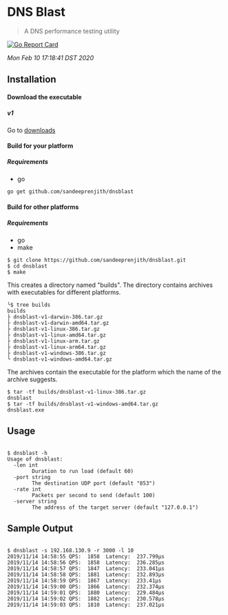 # DNS Blast
> A DNS performance testing utility


[![Go Report Card](https://goreportcard.com/badge/github.com/sandeeprenjith/dnsblast)](https://goreportcard.com/report/github.com/sandeeprenjith/dnsblast)


*Mon Feb 10 17:18:41 DST 2020*

## Installation 

#### Download the executable

##### v1
Go to [downloads](https://github.com/sandeeprenjith/dnsblast/tree/v1/builds)

#### Build for your platform

##### Requirements

* go

```
go get github.com/sandeeprenjith/dnsblast

```

#### Build for other platforms 

##### Requirements

* go
* make

```
$ git clone https://github.com/sandeeprenjith/dnsblast.git
$ cd dnsblast
$ make
```
This creates a directory named "builds". The directory contains archives with executables for different platforms. 

```
╰$ tree builds
builds
├ dnsblast-v1-darwin-386.tar.gz
├ dnsblast-v1-darwin-amd64.tar.gz
├ dnsblast-v1-linux-386.tar.gz
├ dnsblast-v1-linux-amd64.tar.gz
├ dnsblast-v1-linux-arm.tar.gz
├ dnsblast-v1-linux-arm64.tar.gz
├ dnsblast-v1-windows-386.tar.gz
└ dnsblast-v1-windows-amd64.tar.gz

```
The archives contain the executable for the platform which the name of the archive suggests.

```
$ tar -tf builds/dnsblast-v1-linux-386.tar.gz
dnsblast
$ tar -tf builds/dnsblast-v1-windows-amd64.tar.gz
dnsblast.exe
```


## Usage

```

$ dnsblast -h
Usage of dnsblast:
  -len int
        Duration to run load (default 60)
  -port string
        The destination UDP port (default "853")
  -rate int
        Packets per second to send (default 100)
  -server string
        The address of the target server (default "127.0.0.1")

```

## Sample Output

```

$ dnsblast -s 192.168.130.9 -r 3000 -l 10
2019/11/14 14:58:55 QPS:  1858  Latency:  237.799µs
2019/11/14 14:58:56 QPS:  1858  Latency:  236.285µs
2019/11/14 14:58:57 QPS:  1847  Latency:  233.041µs
2019/11/14 14:58:58 QPS:  1881  Latency:  232.893µs
2019/11/14 14:58:59 QPS:  1867  Latency:  233.41µs
2019/11/14 14:59:00 QPS:  1866  Latency:  232.374µs
2019/11/14 14:59:01 QPS:  1880  Latency:  229.484µs
2019/11/14 14:59:02 QPS:  1882  Latency:  230.578µs
2019/11/14 14:59:03 QPS:  1810  Latency:  237.021µs

```

